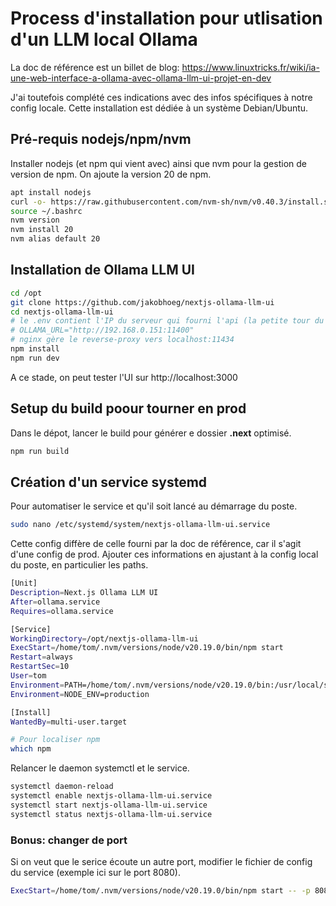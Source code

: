 # Process d'installation pour utlisation d'un LLM local Ollama

La doc de référence est un billet de blog: https://www.linuxtricks.fr/wiki/ia-une-web-interface-a-ollama-avec-ollama-llm-ui-projet-en-dev

J'ai toutefois complété ces indications avec des infos spécifiques à notre config locale. Cette installation est dédiée à un système Debian/Ubuntu.

## Pré-requis nodejs/npm/nvm

Installer nodejs (et npm qui vient avec) ainsi que nvm pour la gestion de version de npm. On ajoute la version 20 de npm.

```bash
apt install nodejs
curl -o- https://raw.githubusercontent.com/nvm-sh/nvm/v0.40.3/install.sh | bash
source ~/.bashrc
nvm version
nvm install 20
nvm alias default 20
```

## Installation de Ollama LLM UI

```bash
cd /opt
git clone https://github.com/jakobhoeg/nextjs-ollama-llm-ui
cd nextjs-ollama-llm-ui
# le .env contient l'IP du serveur qui fourni l'api (la petite tour du bureau)
# OLLAMA_URL="http://192.168.0.151:11400"
# nginx gère le reverse-proxy vers localhost:11434
npm install
npm run dev
```

A ce stade, on peut tester l'UI sur http://localhost:3000

## Setup du build poour tourner en prod

Dans le dépot, lancer le build pour générer e dossier **.next** optimisé.

```bash
npm run build
```

## Création d'un service systemd

Pour automatiser le service et qu'il soit lancé au démarrage du poste.

```bash
sudo nano /etc/systemd/system/nextjs-ollama-llm-ui.service
```

Cette config diffère de celle fourni par la doc de référence, car il s'agit d'une config de prod.
Ajouter ces informations en ajustant à la config local du poste, en particulier les paths.

```bash
[Unit]
Description=Next.js Ollama LLM UI
After=ollama.service
Requires=ollama.service

[Service]
WorkingDirectory=/opt/nextjs-ollama-llm-ui
ExecStart=/home/tom/.nvm/versions/node/v20.19.0/bin/npm start
Restart=always
RestartSec=10
User=tom
Environment=PATH=/home/tom/.nvm/versions/node/v20.19.0/bin:/usr/local/sbin:/usr/local/bin:/usr/sbin:/usr/bin:/sbin:/bin
Environment=NODE_ENV=production

[Install]
WantedBy=multi-user.target
```

```bash
# Pour localiser npm
which npm
```

Relancer le daemon systemctl et le service.

```bash
systemctl daemon-reload
systemctl enable nextjs-ollama-llm-ui.service
systemctl start nextjs-ollama-llm-ui.service
systemctl status nextjs-ollama-llm-ui.service
```

### Bonus: changer de port

Si on veut que le serice écoute un autre port, modifier le fichier de config du service (exemple ici sur le port 8080).

```bash
ExecStart=/home/tom/.nvm/versions/node/v20.19.0/bin/npm start -- -p 8080
```
